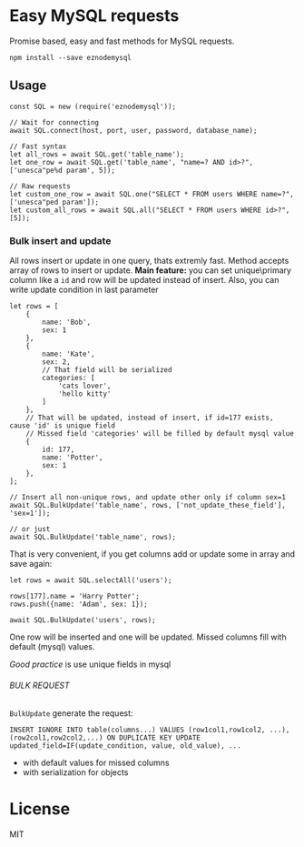 # Easy MySQL requests

Promise based, easy and fast methods for MySQL requests.

    npm install --save eznodemysql

## Usage

```
const SQL = new (require('eznodemysql'));

// Wait for connecting
await SQL.connect(host, port, user, password, database_name);

// Fast syntax
let all_rows = await SQL.get('table_name');
let one_row = await SQL.get('table_name', "name=? AND id>?", ['unesca"pe%d param', 5]);

// Raw requests
let custom_one_row = await SQL.one("SELECT * FROM users WHERE name=?", ['unesca"ped param']);
let custom_all_rows = await SQL.all("SELECT * FROM users WHERE id>?", [5]);
```

### Bulk insert and update

All rows insert or update in one query, thats extremly fast.
Method accepts array of rows to insert or update.
**Main feature:** you can set unique\primary column like a `id` and row will be updated instead of insert.
Also, you can write update condition in last parameter

```
let rows = [
    {
        name: 'Bob',
        sex: 1
    },
    {
        name: 'Kate',
        sex: 2,
        // That field will be serialized
        categories: [
            'cats lover',
            'hello kitty'
        ]
    },
    // That will be updated, instead of insert, if id=177 exists, cause 'id' is unique field
    // Missed field 'categories' will be filled by default mysql value
    {
        id: 177,
        name: 'Potter',
        sex: 1
    },
];

// Insert all non-unique rows, and update other only if column sex=1
await SQL.BulkUpdate('table_name', rows, ['not_update_these_field'], 'sex=1']);

// or just
await SQL.BulkUpdate('table_name', rows);

```

That is very convenient, if you get columns add or update some in array and save again:

```
let rows = await SQL.selectAll('users');

rows[177].name = 'Harry Potter';
rows.push({name: 'Adam', sex: 1});

await SQL.BulkUpdate('users', rows);
```

One row will be inserted and one will be updated. Missed columns fill with default (mysql) values.

*Good practice* is use unique fields in mysql

###### BULK REQUEST

`BulkUpdate` generate the request:

    INSERT IGNORE INTO table(columns...) VALUES (row1col1,row1col2, ...), (row2col1,row2col2,...) ON DUPLICATE KEY UPDATE updated_field=IF(update_condition, value, old_value), ...
    
* with default values for missed columns
* with serialization for objects

# License
MIT